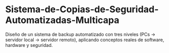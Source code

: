 # Sistema-de-Copias-de-Seguridad-Automatizadas-Multicapa
Diseño de un sistema de backup automatizado con tres niveles (PCs → servidor local → servidor remoto), aplicando conceptos reales de software, hardware y seguridad.
